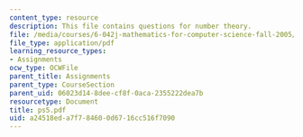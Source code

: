 ```yaml
---
content_type: resource
description: This file contains questions for number theory.
file: /media/courses/6-042j-mathematics-for-computer-science-fall-2005/a24518eda7f784600d6716cc516f7090_ps5.pdf
file_type: application/pdf
learning_resource_types:
- Assignments
ocw_type: OCWFile
parent_title: Assignments
parent_type: CourseSection
parent_uid: 06023d14-8dee-cf8f-0aca-2355222dea7b
resourcetype: Document
title: ps5.pdf
uid: a24518ed-a7f7-8460-0d67-16cc516f7090
---
```

